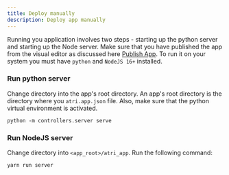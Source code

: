 ```yaml
---
title: Deploy manually
description: Deploy app manually
---
```


Running you application involves two steps - starting up the python server and starting up the Node server. Make sure that you have published the app from the visual editor as discussed here [Publish App](/concepts-visual-editor/publish). To run it on your system you must have `python` and `NodeJS 16+` installed.

### Run python server

Change directory into the app's root directory. An app's root directory is the directory where you `atri.app.json` file. Also, make sure that the python virtual environment is activated.

```
python -m controllers.server serve
```

### Run NodeJS server

Change directory into `<app_root>/atri_app`. Run the following command:

```
yarn run server
```
